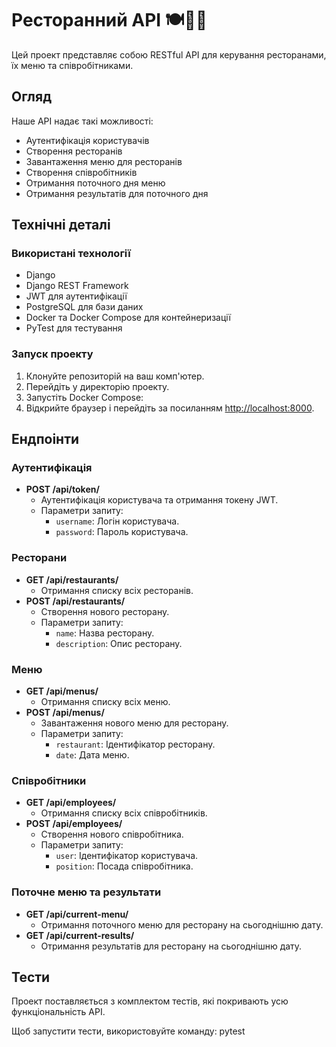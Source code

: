 # Ресторанний API 🍽️👨‍🍳

Цей проект представляє собою RESTful API для керування ресторанами, їх меню та співробітниками.

## Огляд

Наше API надає такі можливості:

- Аутентифікація користувачів
- Створення ресторанів
- Завантаження меню для ресторанів
- Створення співробітників
- Отримання поточного дня меню
- Отримання результатів для поточного дня

## Технічні деталі

### Використані технології

- Django
- Django REST Framework
- JWT для аутентифікації
- PostgreSQL для бази даних
- Docker та Docker Compose для контейнеризації
- PyTest для тестування

### Запуск проекту

1. Клонуйте репозиторій на ваш комп'ютер.
2. Перейдіть у директорію проекту.
3. Запустіть Docker Compose:
4. Відкрийте браузер і перейдіть за посиланням [http://localhost:8000](http://localhost:8000).

## Ендпоінти

### Аутентифікація

- **POST /api/token/**
  - Аутентифікація користувача та отримання токену JWT.
  - Параметри запиту:
    - `username`: Логін користувача.
    - `password`: Пароль користувача.

### Ресторани

- **GET /api/restaurants/**
  - Отримання списку всіх ресторанів.
- **POST /api/restaurants/**
  - Створення нового ресторану.
  - Параметри запиту:
    - `name`: Назва ресторану.
    - `description`: Опис ресторану.

### Меню

- **GET /api/menus/**
  - Отримання списку всіх меню.
- **POST /api/menus/**
  - Завантаження нового меню для ресторану.
  - Параметри запиту:
    - `restaurant`: Ідентифікатор ресторану.
    - `date`: Дата меню.

### Співробітники

- **GET /api/employees/**
  - Отримання списку всіх співробітників.
- **POST /api/employees/**
  - Створення нового співробітника.
  - Параметри запиту:
    - `user`: Ідентифікатор користувача.
    - `position`: Посада співробітника.

### Поточне меню та результати

- **GET /api/current-menu/**
  - Отримання поточного меню для ресторану на сьогоднішню дату.
- **GET /api/current-results/**
  - Отримання результатів для ресторану на сьогоднішню дату.

## Тести

Проект поставляється з комплектом тестів, які покривають усю функціональність API.

Щоб запустити тести, використовуйте команду: pytest
